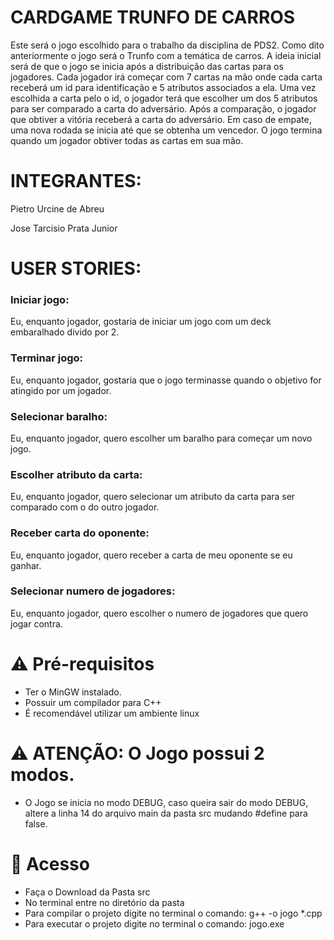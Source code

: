 # CARDGAME TRUNFO DE CARROS

Este será o jogo escolhido para o trabalho da disciplina de PDS2. Como dito anteriormente o jogo será o Trunfo com a temática de carros. A ideia inicial será de que o jogo se inicia após a distribuição das cartas para os jogadores. Cada jogador irá começar com 7 cartas na mão onde cada carta receberá um id para identificação e 5 atributos associados a ela. Uma vez escolhida a carta pelo o id, o jogador terá que escolher um dos 5 atributos para ser comparado a carta do adversário. Após a comparação, o jogador que obtiver a vitória receberá a carta do adversário. Em caso de empate, uma nova rodada se inicia até que se obtenha um vencedor. O jogo termina quando um jogador obtiver todas as cartas em sua mão.





# INTEGRANTES:

Pietro Urcine de Abreu

Jose Tarcisio Prata Junior




# USER STORIES:


### Iniciar jogo:

Eu, enquanto jogador, gostaria de iniciar um jogo com um deck embaralhado divido por 2.


### Terminar jogo:

Eu, enquanto jogador, gostaria que o jogo terminasse quando o objetivo for atingido por um jogador.


### Selecionar baralho:

Eu, enquanto jogador, quero escolher um baralho para começar um novo jogo.


### Escolher atributo da carta:

Eu, enquanto jogador, quero selecionar um atributo da carta para ser comparado com o do outro jogador.


### Receber carta do oponente:

Eu, enquanto jogador, quero receber a carta de meu oponente se eu ganhar.


### Selecionar numero de jogadores:

Eu, enquanto jogador, quero escolher o numero de jogadores que quero jogar contra.

# ⚠️ Pré-requisitos

- Ter o MinGW instalado.
- Possuir um compilador para C++
- É recomendável utilizar um ambiente linux

# ⚠️ ATENÇÃO: O Jogo possui 2 modos.

- O Jogo se inicia no modo DEBUG, caso queira sair do modo DEBUG, altere a linha 14 do arquivo main da pasta src mudando #define para false.

# 📁 Acesso 

- Faça o Download da Pasta src
- No terminal entre no diretório da pasta
- Para compilar o projeto digite no terminal o comando: g++ -o jogo *.cpp 
- Para executar o projeto digite no terminal o comando: jogo.exe

